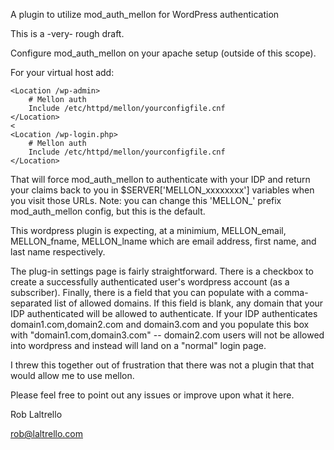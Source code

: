 A plugin to utilize mod_auth_mellon for WordPress authentication

This is a -very- rough draft.

Configure mod_auth_mellon on your apache setup (outside of this scope).

For your virtual host add:
```
<Location /wp-admin>
    # Mellon auth
    Include /etc/httpd/mellon/yourconfigfile.cnf
</Location>
<
<Location /wp-login.php>
    # Mellon auth 
    Include /etc/httpd/mellon/yourconfigfile.cnf
</Location>
```

That will force mod_auth_mellon to authenticate with your IDP and return your claims back to you in $SERVER['MELLON_xxxxxxxx'] variables when you visit those URLs. Note: you can change this 'MELLON_' prefix mod_auth_mellon config, but this is the default.

This wordpress plugin is expecting, at a minimium, MELLON_email, MELLON_fname, MELLON_lname which are email address, first name, and last name respectively.

The plug-in settings page is fairly straightforward.  There is a checkbox to create a successfully authenticated user's wordpress account (as a subscriber).  Finally, there is a field that you can populate with a comma-separated list of allowed domains.  If this field is blank, any domain that your IDP authenticated will be allowed to authenticate.  If your IDP authenticates domain1.com,domain2.com and domain3.com and you populate this box with "domain1.com,domain3.com" -- domain2.com users will not be allowed into wordpress and instead will land on a "normal" login page.

I threw this together out of frustration that there was not a plugin that that would allow me to use mellon.

Please feel free to point out any issues or improve upon what it here.  

Rob Laltrello

rob@laltrello.com
